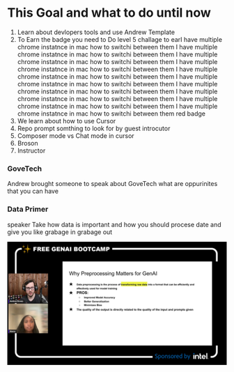 # This Goal and what to do until now

1. Learn about devlopers tools and use Andrew Template
2. To Earn the badge you need to Do level 5 challage to 
earI have multiple chrome instatnce in mac how to switchi between them I have multiple chrome instatnce in mac how to switchi between them I have multiple chrome instatnce in mac how to switchi between them I have multiple chrome instatnce in mac how to switchi between them I have multiple chrome instatnce in mac how to switchi between them I have multiple chrome instatnce in mac how to switchi between them I have multiple chrome instatnce in mac how to switchi between them I have multiple chrome instatnce in mac how to switchi between them I have multiple chrome instatnce in mac how to switchi between them I have multiple chrome instatnce in mac how to switchi between them  red badge
3. We learn about how to use Cursor 
4. Repo prompt somthing to look for by guest introcutor
5. Composer mode vs Chat mode in cursor 
6. Broson
7. Instructor
### GoveTech 

Andrew brought someone to speak about GoveTech what are oppurinites that you can have



### Data Primer 

speaker Take how data is important and how you should procese date and give you like grabage in grabage out 


![](attachments/Pasted%20image%2020250213220907.png)

